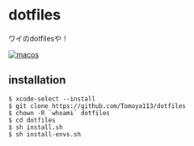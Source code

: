 # dotfiles
ワイのdotfilesや！

[![macos](https://github.com/Tomoya113/dotfiles/actions/workflows/macos.yml/badge.svg?branch=master)](https://github.com/Tomoya113/dotfiles/actions/workflows/macos.yml)

## installation
```
$ xcode-select --install
$ git clone https://github.com/Tomoya113/dotfiles
$ chown -R `whoami` dotfiles 
$ cd dotfiles
$ sh install.sh
$ sh install-envs.sh
```

